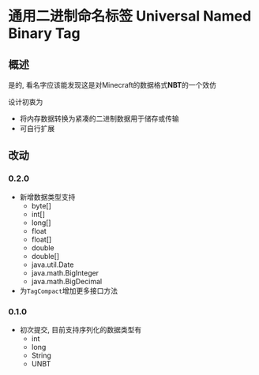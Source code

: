 # 通用二进制命名标签 Universal Named Binary Tag

## 概述

是的, 看名字应该能发现这是对Minecraft的数据格式**NBT**的一个效仿

设计初衷为

* 将内存数据转换为紧凑的二进制数据用于储存或传输
* 可自行扩展

## 改动

### 0.2.0

* 新增数据类型支持
  * byte[]
  * int[]
  * long[]
  * float
  * float[]
  * double
  * double[]
  * java.util.Date
  * java.math.BigInteger
  * java.math.BigDecimal
* 为`TagCompact`增加更多接口方法

### 0.1.0

* 初次提交, 目前支持序列化的数据类型有
  * int
  * long
  * String
  * UNBT
